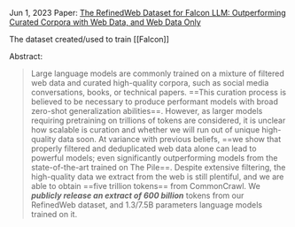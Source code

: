Jun 1, 2023
Paper: [The RefinedWeb Dataset for Falcon LLM: Outperforming Curated Corpora with Web Data, and Web Data Only](https://arxiv.org/abs/2306.01116)

The dataset created/used to train [[Falcon]]

Abstract:
> Large language models are commonly trained on a mixture of filtered web data and curated high-quality corpora, such as social media conversations, books, or technical papers. ==This curation process is believed to be necessary to produce performant models with broad zero-shot generalization abilities==. However, as larger models requiring pretraining on trillions of tokens are considered, it is unclear how scalable is curation and whether we will run out of unique high-quality data soon. At variance with previous beliefs, ==we show that properly filtered and deduplicated web data alone can lead to powerful models; even significantly outperforming models from the state-of-the-art trained on The Pile==. Despite extensive filtering, the high-quality data we extract from the web is still plentiful, and we are able to obtain ==five trillion tokens== from CommonCrawl. We ***publicly release an extract of 600 billion*** tokens from our RefinedWeb dataset, and 1.3/7.5B parameters language models trained on it.


